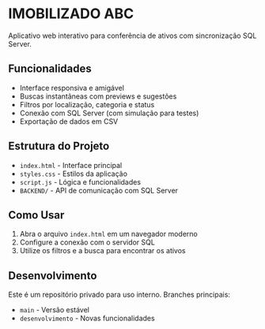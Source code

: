 # IMOBILIZADO ABC

Aplicativo web interativo para conferência de ativos com sincronização SQL Server.

## Funcionalidades

- Interface responsiva e amigável
- Buscas instantâneas com previews e sugestões
- Filtros por localização, categoria e status
- Conexão com SQL Server (com simulação para testes)
- Exportação de dados em CSV

## Estrutura do Projeto

- `index.html` - Interface principal
- `styles.css` - Estilos da aplicação
- `script.js` - Lógica e funcionalidades
- `BACKEND/` - API de comunicação com SQL Server

## Como Usar

1. Abra o arquivo `index.html` em um navegador moderno
2. Configure a conexão com o servidor SQL
3. Utilize os filtros e a busca para encontrar os ativos

## Desenvolvimento

Este é um repositório privado para uso interno. 
Branches principais:
- `main` - Versão estável
- `desenvolvimento` - Novas funcionalidades 